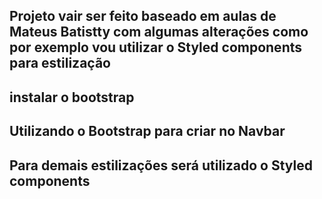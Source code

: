 ## Projeto vair ser feito baseado em aulas de Mateus Batistty com algumas alterações como por exemplo vou utilizar o Styled components para estilização

## instalar o bootstrap

## Utilizando o Bootstrap para criar no Navbar

## Para demais estilizações será utilizado o Styled components


